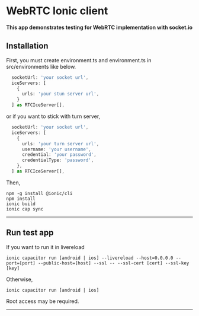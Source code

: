 # WebRTC Ionic client

**This app demonstrates testing for WebRTC implementation with socket.io**

## Installation

First, you must create environment.ts and environment.ts in src/environments like below.

``` ts
  socketUrl: 'your socket url',
  iceServers: [
    {
      urls: 'your stun server url',
    }
  ] as RTCIceServer[],
```

or if you want to stick with turn server,

``` ts
  socketUrl: 'your socket url',
  iceServers: [
    {
      urls: 'your turn server url',
      username: 'your username',
      credential: 'your password',
      credentialType: 'password',
    },
  ] as RTCIceServer[],
```

Then,


```
npm -g install @ionic/cli
npm install
ionic build
ionic cap sync
```

___

## Run test app

If you want to run it in livereload

    ionic capacitor run [android | ios] --livereload --host=0.0.0.0 --port=[port] --public-host=[host] --ssl -- --ssl-cert [cert] --ssl-key [key]

Otherwise,

    ionic capacitor run [android | ios]

Root access may be required.

---
